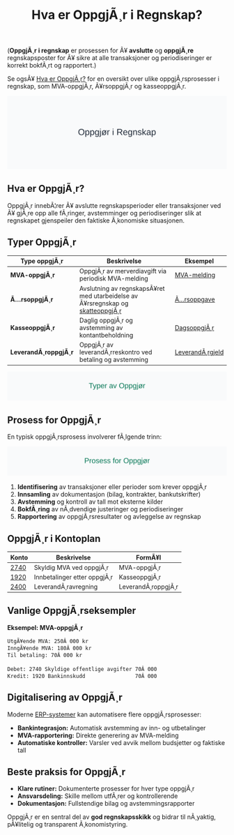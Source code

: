 ﻿---
title: "Hva er OppgjÃ¸r i Regnskap?"
meta_title: "Hva er OppgjÃ¸r i Regnskap?"
meta_description: '(**OppgjÃ¸r i regnskap** er prosessen for Ã¥ **avslutte** og **oppgjÃ¸re** regnskapsposter for Ã¥ sikre at alle transaksjoner og periodiseringer er korrekt bokf...'
slug: hva-er-oppgjor
type: blog
layout: pages/single
---

(**OppgjÃ¸r i regnskap** er prosessen for Ã¥ **avslutte** og **oppgjÃ¸re** regnskapsposter for Ã¥ sikre at alle transaksjoner og periodiseringer er korrekt bokfÃ¸rt og rapportert.)

Se ogsÃ¥ [Hva er OppgjÃ¸r?](/blogs/regnskap/hva-er-oppgjor "Hva er OppgjÃ¸r i Regnskap? Komplett Guide til OppgjÃ¸r") for en oversikt over ulike oppgjÃ¸rsprosesser i regnskap, som MVA-oppgjÃ¸r, Ã¥rsoppgjÃ¸r og kasseoppgjÃ¸r.

![Illustrasjon som viser konseptet oppgjÃ¸r i regnskap](oppgjor-image.svg)

## Hva er OppgjÃ¸r?

OppgjÃ¸r innebÃ¦rer Ã¥ avslutte regnskapsperioder eller transaksjoner ved Ã¥ gjÃ¸re opp alle fÃ¸ringer, avstemminger og periodiseringer slik at regnskapet gjenspeiler den faktiske Ã¸konomiske situasjonen.

## Typer OppgjÃ¸r

| Type oppgjÃ¸r        | Beskrivelse                                                     | Eksempel                                   |
|---------------------|-----------------------------------------------------------------|--------------------------------------------|
| **MVA-oppgjÃ¸r**     | OppgjÃ¸r av merverdiavgift via periodisk MVA-melding             | [MVA-melding](/blogs/regnskap/hva-er-mva-melding "Hva er MVA-melding? Komplett Guide til Merverdiavgiftsrapportering i Norge") |
| **Ã…rsoppgjÃ¸r**      | Avslutning av regnskapsÃ¥ret med utarbeidelse av Ã¥rsregnskap og [skatteoppgjÃ¸r](/blogs/regnskap/skatteoppgjor "SkatteoppgjÃ¸r Guide: Prosess, Tidslinje og Viktige Frister") | [Ã…rsoppgave](/blogs/regnskap/hva-er-aarsoppgave "Hva er Ã…rsoppgave i Regnskap?") |
| **KasseoppgjÃ¸r**    | Daglig oppgjÃ¸r og avstemming av kontantbeholdning               | [DagsoppgjÃ¸r](/blogs/regnskap/hva-er-dagsoppgjor "Hva er DagsoppgjÃ¸r? Komplett Guide til Daglig KasseoppgjÃ¸r") |
| **LeverandÃ¸roppgjÃ¸r** | OppgjÃ¸r av leverandÃ¸rreskontro ved betaling og avstemming      | [LeverandÃ¸rgjeld](/blogs/regnskap/hva-er-leverandorgjeld "Hva er LeverandÃ¸rgjeld i Regnskap? Komplett Guide til KreditorhÃ¥ndtering og RegnskapsfÃ¸ring") |

![Typer av OppgjÃ¸r](oppgjor-typer.svg)

## Prosess for OppgjÃ¸r

En typisk oppgjÃ¸rsprosess involverer fÃ¸lgende trinn:

![Prosess for OppgjÃ¸r](oppgjor-prosess.svg)

1. **Identifisering** av transaksjoner eller perioder som krever oppgjÃ¸r
2. **Innsamling** av dokumentasjon (bilag, kontrakter, bankutskrifter)
3. **Avstemming** og kontroll av tall mot eksterne kilder
4. **BokfÃ¸ring** av nÃ¸dvendige justeringer og periodiseringer
5. **Rapportering** av oppgjÃ¸rsresultater og avleggelse av regnskap

## OppgjÃ¸r i Kontoplan

| Konto | Beskrivelse                          | FormÃ¥l                    |
|-------|--------------------------------------|---------------------------|
| [2740](/blogs/kontoplan/2740-skyldige-offentlige-avgifter "Konto 2740: Skyldige offentlige avgifter") | Skyldig MVA ved oppgjÃ¸r  | MVA-oppgjÃ¸r                |
| [1920](/blogs/kontoplan/1920-bankinnskudd "Konto 1920: Bankinnskudd")                                   | Innbetalinger etter oppgjÃ¸r | KasseoppgjÃ¸r               |
| [2400](/blogs/kontoplan/2400-leverandorgjeld "Konto 2400: LeverandÃ¸rgjeld" )                            | LeverandÃ¸ravregning      | LeverandÃ¸roppgjÃ¸r          |

## Vanlige OppgjÃ¸rseksempler

**Eksempel: MVA-oppgjÃ¸r**

```
UtgÃ¥ende MVA: 250Â 000 kr
InngÃ¥ende MVA: 180Â 000 kr
Til betaling: 70Â 000 kr

Debet: 2740 Skyldige offentlige avgifter 70Â 000
Kredit: 1920 Bankinnskudd                70Â 000
```

## Digitalisering av OppgjÃ¸r

Moderne [ERP-systemer](/blogs/regnskap/hva-er-erp-system "Hva er ERP-system? Komplett Guide til ERP-systemer for Norske Bedrifter") kan automatisere flere oppgjÃ¸rsprosesser:

* **Bankintegrasjon:** Automatisk avstemming av inn- og utbetalinger
* **MVA-rapportering:** Direkte generering av MVA-melding
* **Automatiske kontroller:** Varsler ved avvik mellom budsjetter og faktiske tall

## Beste praksis for OppgjÃ¸r

* **Klare rutiner:** Dokumenterte prosesser for hver type oppgjÃ¸r
* **Ansvarsdeling:** Skille mellom utfÃ¸rer og kontrollerende
* **Dokumentasjon:** Fullstendige bilag og avstemmingsrapporter

OppgjÃ¸r er en sentral del av **god regnskapsskikk** og bidrar til nÃ¸yaktig, pÃ¥litelig og transparent Ã¸konomistyring.



